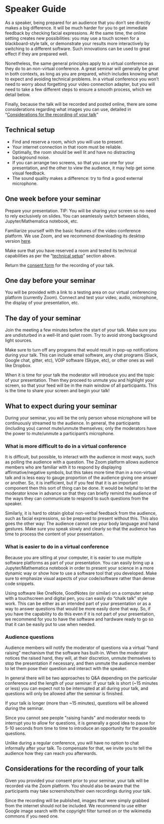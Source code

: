 # Speaker Guide

As a speaker, being prepared for an audience that you don’t see directly makes a big difference. It will be much harder for you to get immediate feedback by checking facial expressions. At the same time, the online setting creates new possibilities: you may use a touch screen for a blackboard-style talk, or demonstrate your results more interactively by switching to a different software. Such innovations can be used to great effect if they are prepared well.

Nonetheless, the same general principles apply to a virtual conference as they do to an non-virtual conference. A great seminar will generally be great in both contexts, as long as you are prepared, which includes knowing what to expect and avoiding technical problems. In a virtual conference you won’t need to worry about forgetting your video connection adapter, but you will need to take a few different steps to ensure a smooth process, which we detail below.

Finally, because the talk will be recorded and posted online, there are some considerations regarding what images you can use, detailed in “[Considerations for the recording of your talk](#considerations-for-the-recording-of-your-talk)”

## Technical setup
* Find and reserve a room, which you will use to present.
* Your internet connection in that room must be reliable.
* Optimally, the room should be well lit and have no distracting background noise.
* If you can arrange two screens, so that you use one for your presentation, and the other to view the audience, it may help get some visual feedback.
* The sound quality makes a difference: try to find a good external microphone.

## One week before your seminar
Prepare your presentation.
TIP: You will be sharing your screen so no need to rely exclusively on slides. You can seamlessly switch between slides, Jupyter/Mathematica notebook, etc.

Familiarize yourself with the basic features of the video conference platform. We use Zoom, and we recommend downloading its desktop version [here](https://zoom.us/download).

Make sure that you have reserved a room and tested its technical capabilities as per the “[technical setup](#technical-setup)” section above.

Return the [consent form](https://docs.google.com/forms/d/e/1FAIpQLSccvvnOTIQiFX6idGnWKQOFhQ85QG4c6Xjble9Q0CjkIR2Tjw/viewform) for the recording of your talk.

## One day before your seminar
You will be provided with a link to a testing area on our virtual conferencing platform (currently Zoom). Connect and test your video, audio, microphone, the display of your presentation, etc.

## The day of your seminar
Join the meeting a few minutes before the start of your talk. Make sure you are undisturbed in a well-lit and quiet room. Try to avoid strong background light sources.

Make sure to turn off any programs that would result in pop-up notifications during your talk. This can include email software, any chat programs (Slack, Google chat, gitter, etc), VOIP software (Skype, etc), or other ones as well like Dropbox.

When it is time for your talk the moderator will introduce you and the topic of your presentation. Then they proceed to unmute you and highlight your screen, so that your feed will be in the main window of all participants. This is the time to share your screen and begin your talk!

## What to expect during your seminar
During your seminar, you will be the only person whose microphone will be continuously streamed to the audience. In general, the participants (including you) cannot mute/unmute themselves; only the moderators have the power to mute/unmute a participant’s microphone.

### What is more difficult to do in a virtual conference
It is difficult, but possible, to interact with the audience in most ways, such as polling the audience with a question. The Zoom platform allows audience members who are familiar with it to respond by displaying affirmative/negative symbols, but this takes more time than in a non-virtual talk and is less easy to gauge proportion of the audience giving one answer or another. So, it is inefficient, but if you feel that it is an important component then this sort of thing can be done. It would be helpful to let the moderator know in advance so that they can briefly remind the audience of the ways they can communicate to respond to such questions from the speaker.

Similarly, it is hard to obtain global non-verbal feedback from the audience, such as facial expressions, so be prepared to present without this. This also goes the other way: The audience cannot see your body language and hand gestures. Make sure you speak slowly and clearly so that the audience has time to process the content of your presentation.

### What is easier to do in a virtual conference
Because you are sitting at your computer, it is easier to use multiple software platforms as part of your presentation. You can easily bring up a Jupyter/Mathematica notebook in order to present your science in a more dynamic way or show how to use a software tool that you developed. Make sure to emphasize visual aspects of your code/software rather than dense code snippets.

Using software like OneNote, GoodNotes (or similar) on a computer setup with a touchscreen and digital pen, you can easily do “chalk talk” style work. This can be either as an intended part of your presentation or as a way to answer questions that would be more easily done that way. So, if you have the capability to do this even if it is not part of your presentation, we recommend for you to have the software and hardware ready to go so that it can be easily put to use when needed.

### Audience questions
Audience members will notify the moderator of questions via a virtual “hand raising” mechanism that the software has built-in. When the moderator notices the raised hand, they will, at their discretion, unmute themselves to stop the presentation if necessary, and then unmute the audience member to let them pose their question and interact with the speaker.

In general there will be two approaches to Q&A depending on the particular conference and the length of your seminar:
If your talk is short (~15 minutes or less) you can expect not to be interrupted at all during your talk, and questions will only be allowed after the seminar is finished.

If your talk is longer (more than ~15 minutes), questions will be allowed during the seminar.

Since you cannot see people "raising hands" and moderator needs to interrupt you to allow for questions, it is generally a good idea to pause for 5-10 seconds from time to time to introduce an opportunity for the possible questions.

Unlike during a regular conference, you will have no option to chat informally after your talk. To compensate for that, we invite you to tell the audience how they can reach you afterwards.

## Considerations for the recording of your talk
Given you provided your consent prior to your seminar, your talk will be recorded via the Zoom platform. You should also be aware that the participants may take screenshots/their own recordings during your talk.

Since the recording will be published, images that were simply grabbed from the internet should not be included. We recommend to use either Google image search with the copyright filter turned on or the wikimedia commons if you need one. 
